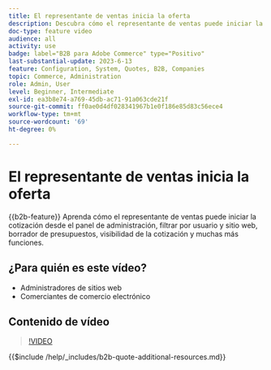 ```yaml
---
title: El representante de ventas inicia la oferta
description: Descubra cómo el representante de ventas puede iniciar la cotización desde el administrador de Adobe Commerce
doc-type: feature video
audience: all
activity: use
badge: label="B2B para Adobe Commerce" type="Positivo"
last-substantial-update: 2023-6-13
feature: Configuration, System, Quotes, B2B, Companies
topic: Commerce, Administration
role: Admin, User
level: Beginner, Intermediate
exl-id: ea3b8e74-a769-45db-ac71-91a063cde21f
source-git-commit: ff0ae0d4df028341967b1e0f186e85d83c56ece4
workflow-type: tm+mt
source-wordcount: '69'
ht-degree: 0%

---
```


# El representante de ventas inicia la oferta

{{b2b-feature}}
Aprenda cómo el representante de ventas puede iniciar la cotización desde el panel de administración, filtrar por usuario y sitio web, borrador de presupuestos, visibilidad de la cotización y muchas más funciones.

## ¿Para quién es este vídeo?

- Administradores de sitios web
- Comerciantes de comercio electrónico

## Contenido de vídeo

>[!VIDEO](https://video.tv.adobe.com/v/3420390?learn=on)

{{$include /help/_includes/b2b-quote-additional-resources.md}}
